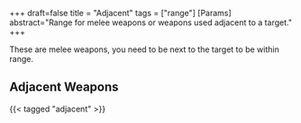 +++
draft=false
title = "Adjacent"
tags = ["range"]
[Params]
  abstract="Range for melee weapons or weapons used adjacent to a target."
+++

These are melee weapons, you need to be next to the target to be within range.

## Adjacent Weapons

{{< tagged "adjacent" >}}
